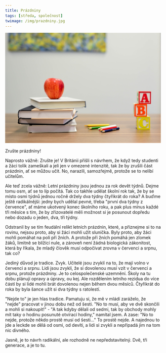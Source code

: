 ```yaml
---
title: Prázdniny
tags: [středa, společnost]
twimage: /img/prazdniny.jpg
---
```


![cover](/img/prazdniny.jpg)

Zrušte prázdniny!

Naprosto vážně: Zrušte je! V Británii přišli s návrhem, že když tedy studenti a žáci tolik zameškali a jeli jen v omezené intenzitě, tak že by zrušili část prázdnin, ať se můžou učit. No, narazili, samozřejmě, protože se to nelíbí učitelům.

Ale teď zcela vážně: Letní prázdniny jsou jednou za rok devět týdnů. Dejme tomu osm, ať se to líp počítá. Tak co takhle udělat školní rok tak, že by se místo osmi týdnů jednou ročně držely dva týdny čtyřikrát do roka? A buďme ještě radikálnější: jedny bych udělal pevné, třeba "první dva týdny z července", ať máme ukotvený konec školního roku, a pak plus mínus každé tři měsíce s tím, že by zřizovatelé měli možnost si je posunout dopředu nebo dozadu o jeden, dva, tři týdny.

Odstranil by se tím feudální relikt letních prázdnin, které, a přiznejme si to na rovinu, nejsou proto, aby si žáci mohli užít sluníčka. Byly proto, aby žáci mohli pomáhat na poli při žních. A protože při žních pomáhá jen zlomek žáků, limitně se blížící nule, a zároveň není žádná biologická zákonitost, která by říkala, že mladý člověk musí odpočívat zrovna v červenci a srpnu, tak co?

Jediný důvod je tradice. Zvyk. Učitelé jsou zvyklí na to, že mají volno v červenci a srpnu. Lidi jsou zvyklí, že si dovolenou musí vzít v červenci a srpnu, protože prázdniny. Je to celospolečenské uzemnění. Školy na tu dobu plánují opravy a úpravy, ou kej. Ale rozdělením letního rezidua do více částí by si lidé mohli brát dovolenou nejen během dvou měsíců. Čtyřikrát do roka by byla šance užít si dva týdny s ratolestí.

"Nejde to" je jen hlas tradice. Pamatuju si, že mě v mládí zaráželo, že "nejde" pracovat v jinou dobu než od šesti. "No to musí, aby ve dvě skončili a mohli si nakoupit!" - "A tak kdyby dělali od sedmi, tak by obchody mohly mít taky o hodinu posunuté otvírací hodiny," namítal jsem. A zase: "No to nejde, protože někdo prostě musí od šesti..." To prostě nejde. A najednou to jde a leckde se dělá od osmi, od devíti, a lidi si zvykli a nepřipadá jim na tom nic divného.

Jasně, je to návrh radikální, ale rozhodně ne nepředstavitelný. Dvě, tři generace, a je to tu.